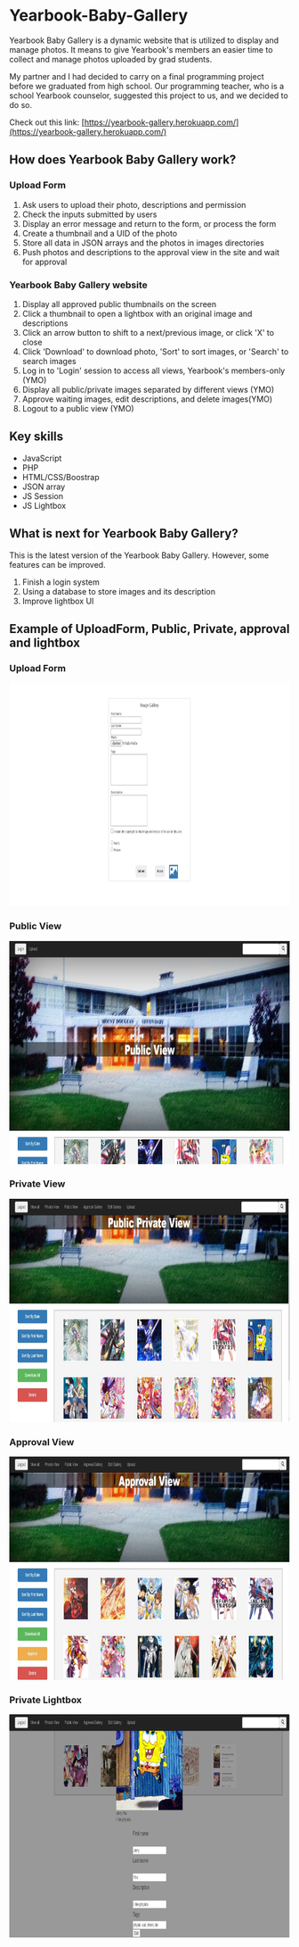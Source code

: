 # Yearbook-Baby-Gallery
Yearbook Baby Gallery is a dynamic website that is utilized to display and manage photos. It means to give Yearbook's members an easier time to collect and manage photos uploaded by grad students.  

My partner and I had decided to carry on a final programming project before we graduated from high school. Our programming teacher, who is a school Yearbook counselor, suggested this project to us, and we decided to do so.

Check out this link: [https://yearbook-gallery.herokuapp.com/](https://yearbook-gallery.herokuapp.com/)

## How does Yearbook Baby Gallery work?
### Upload Form
1. Ask users to upload their photo, descriptions and permission
2. Check the inputs submitted by users
3. Display an error message and return to the form, or process the form 
4. Create a thumbnail and a UID of the photo
5. Store all data in JSON arrays and the photos in images directories
6. Push photos and descriptions to the approval view in the site  and wait for approval

### Yearbook Baby Gallery website
1. Display all approved public thumbnails on the screen
2. Click a thumbnail to open a lightbox with an original image and descriptions
3. Click an arrow button to shift to a next/previous image, or click 'X' to close
4. Click 'Download' to download photo, 'Sort' to sort images, or 'Search' to search images
5. Log in to 'Login' session to access all views, Yearbook's members-only (YMO)
6. Display all public/private images separated by different views (YMO)
7. Approve waiting images, edit descriptions, and delete images(YMO)
8. Logout to a public view (YMO)   

## Key skills
* JavaScript
* PHP
* HTML/CSS/Boostrap
* JSON array
* JS Session
* JS Lightbox

## What is next for Yearbook Baby Gallery?
This is the latest version of the Yearbook Baby Gallery. However, some features can be improved.
1. Finish a login system
2. Using a database to store images and its description
3. Improve lightbox UI

## Example of UploadForm, Public, Private, approval and lightbox

### Upload Form
<img src="img/UploadForm.jpg" height=400>

### Public View
<img src="img/PublicView.jpg" height=400>

### Private View
<img src="img/PrivateView.jpg" height=400>

### Approval View
<img src="img/ApprovalView.jpg" height=400>

### Private Lightbox
<img src="img/PrivateLightBox.jpg" height=400>


